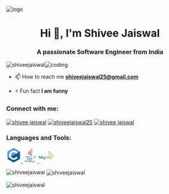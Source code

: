 ![logo](https://github.com/shiveejaiswal/shiveejaiswal/blob/main/Blue%20And%20White%20Banner%20(1).png)
<h1 align="center">Hi 👋, I'm Shivee Jaiswal</h1>
<h3 align="center">A passionate Software Engineer from India</h3>
<img align="right" alt="coding" width="400" src="https://cdn.dribbble.com/users/17707/screenshots/2413754/rrr.gif">

<p align="left"> <img src="https://komarev.com/ghpvc/?username=shiveejaiswal&label=Profile%20views&color=0e75b6&style=flat" alt="shiveejaiswal" /> </p>

- 📫 How to reach me **shiveejaiswal25@gmail.com**

- ⚡ Fun fact **I am funny**

<h3 align="left">Connect with me:</h3>
<p align="left">
<a href="https://linkedin.com/in/shivee jaiswal" target="blank"><img align="center" src="https://raw.githubusercontent.com/rahuldkjain/github-profile-readme-generator/master/src/images/icons/Social/linked-in-alt.svg" alt="shivee jaiswal" height="30" width="40" /></a>
<a href="https://instagram.com/shiveejaiswal25" target="blank"><img align="center" src="https://raw.githubusercontent.com/rahuldkjain/github-profile-readme-generator/master/src/images/icons/Social/instagram.svg" alt="shiveejaiswal25" height="30" width="40" /></a>
<a href="https://www.youtube.com/c/shivee jaiswal" target="blank"><img align="center" src="https://raw.githubusercontent.com/rahuldkjain/github-profile-readme-generator/master/src/images/icons/Social/youtube.svg" alt="shivee jaiswal" height="30" width="40" /></a>
</p>

<h3 align="left">Languages and Tools:</h3>
<p align="left"> <a href="https://www.cprogramming.com/" target="_blank" rel="noreferrer"> <img src="https://raw.githubusercontent.com/devicons/devicon/master/icons/c/c-original.svg" alt="c" width="40" height="40"/> </a> <a href="https://www.java.com" target="_blank" rel="noreferrer"> <img src="https://raw.githubusercontent.com/devicons/devicon/master/icons/java/java-original.svg" alt="java" width="40" height="40"/> </a> <a href="https://www.mysql.com/" target="_blank" rel="noreferrer"> <img src="https://raw.githubusercontent.com/devicons/devicon/master/icons/mysql/mysql-original-wordmark.svg" alt="mysql" width="40" height="40"/> </a> </p>

<p><img align="left" src="https://github-readme-stats.vercel.app/api/top-langs?username=shiveejaiswal&show_icons=true&locale=en&layout=compact" alt="shiveejaiswal" /></p>

<p>&nbsp;<img align="center" src="https://github-readme-stats.vercel.app/api?username=shiveejaiswal&show_icons=true&locale=en" alt="shiveejaiswal" /></p>

<p><img align="center" src="https://github-readme-streak-stats.herokuapp.com/?user=shiveejaiswal&" alt="shiveejaiswal" /></p>
